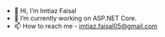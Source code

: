 - 👋 Hi, I’m Imtiaz Faisal
- 🌱 I’m currently working on ASP.NET Core.
- 📫 How to reach me - imtiaz.faisal05@gmail.com 
 <!--&nbsp; &nbsp; &nbsp; &nbsp; <a href="https://www.isdb-bisew.org/it-scholarship-programme/it-scholarship-programme"><img src="https://scontent.fcgp17-1.fna.fbcdn.net/v/t1.18169-9/541132_494644970559657_2097898693_n.jpg?_nc_cat=110&ccb=1-5&_nc_sid=973b4a&_nc_ohc=Tk1e9LCcq_8AX-C3bBf&_nc_ht=scontent.fcgp17-1.fna&oh=ae7f5ec9e85ba323053bd8ab289c8157&oe=61829478" width="75" height="75" title="IsDB-BISEW"></a>&nbsp;<a href="https://www.freecodecamp.org/imtiaz-faisal"><img src="https://yt3.ggpht.com/ytc/AKedOLRkU2-RDemsCSaVVsPwc-yxtWruCB1Gr2VIgQKOKg=s88-c-k-c0x00ffffff-no-rj" width="75" height="75" title="freecodecamp"></a>-->
